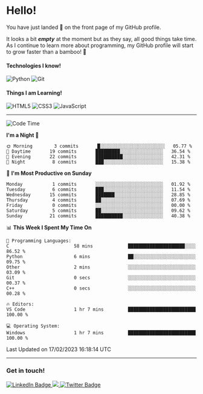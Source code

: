 # Hello!

You have just landed 🛬 on the front page of my GitHub profile.

It looks a bit ***empty*** at the moment but as they say, all good things take time. As I continue to learn more about programming, my GitHub profile will start to grow faster than a bamboo! 🎍 

#### Technologies I know!

![Python](https://img.shields.io/badge/python-3670A0?style=for-the-badge&logo=python&logoColor=ffdd54)
![Git](https://img.shields.io/badge/git-%23F05033.svg?style=for-the-badge&logo=git&logoColor=white)

#### Things I am Learning!

![HTML5](https://img.shields.io/badge/html5-%23E34F26.svg?style=for-the-badge&logo=html5&logoColor=white)
![CSS3](https://img.shields.io/badge/css3-%231572B6.svg?style=for-the-badge&logo=css3&logoColor=white)
![JavaScript](https://img.shields.io/badge/javascript-%23323330.svg?style=for-the-badge&logo=javascript&logoColor=%23F7DF1E)

<hr size="2" noshade="0">

<!--START_SECTION:waka-->
![Code Time](http://img.shields.io/badge/Code%20Time-16%20hrs%2025%20mins-blue)

**I'm a Night 🦉** 

```text
🌞 Morning        3 commits       █░░░░░░░░░░░░░░░░░░░░░░░░   05.77 % 
🌆 Daytime       19 commits       █████████░░░░░░░░░░░░░░░░   36.54 % 
🌃 Evening       22 commits       ██████████░░░░░░░░░░░░░░░   42.31 % 
🌙 Night          8 commits       ███░░░░░░░░░░░░░░░░░░░░░░   15.38 % 

```
📅 **I'm Most Productive on Sunday** 

```text
Monday           1 commits       ░░░░░░░░░░░░░░░░░░░░░░░░░   01.92 % 
Tuesday          6 commits       ███░░░░░░░░░░░░░░░░░░░░░░   11.54 % 
Wednesday       15 commits       ███████░░░░░░░░░░░░░░░░░░   28.85 % 
Thursday         4 commits       ██░░░░░░░░░░░░░░░░░░░░░░░   07.69 % 
Friday           0 commits       ░░░░░░░░░░░░░░░░░░░░░░░░░   00.00 % 
Saturday         5 commits       ██░░░░░░░░░░░░░░░░░░░░░░░   09.62 % 
Sunday          21 commits       ██████████░░░░░░░░░░░░░░░   40.38 % 

```


📊 **This Week I Spent My Time On** 

```text
💬 Programming Languages: 
C                        58 mins             █████████████████████░░░░   86.52 % 
Python                   6 mins              ██░░░░░░░░░░░░░░░░░░░░░░░   09.75 % 
Other                    2 mins              ░░░░░░░░░░░░░░░░░░░░░░░░░   03.09 % 
Git                      0 secs              ░░░░░░░░░░░░░░░░░░░░░░░░░   00.37 % 
C++                      0 secs              ░░░░░░░░░░░░░░░░░░░░░░░░░   00.28 % 

🔥 Editors: 
VS Code                  1 hr 7 mins         █████████████████████████   100.00 % 

💻 Operating System: 
Windows                  1 hr 7 mins         █████████████████████████   100.00 % 

```


 Last Updated on 17/02/2023 16:18:14 UTC
<!--END_SECTION:waka-->

<hr size="2" noshade="0">

### Get in touch!

<div id="badges">
  <a href="https://www.linkedin.com/in/amritansh-sharma-7a4251245/">
    <img src="https://img.shields.io/badge/LinkedIn-blue?style=for-the-badge&logo=linkedin&logoColor=white" alt="LinkedIn Badge"/>
  </a>
  <a href="https://www.instagram.com/drowsycoder/">
    <img src="https://img.shields.io/badge/Instagram-%23E4405F.svg?style=for-the-badge&logo=Instagram&logoColor=white"/>
  </a>
  <a href="https://twitter.com/DrowsyCoder">
    <img src="https://img.shields.io/badge/Twitter-blue?style=for-the-badge&logo=twitter&logoColor=white" alt="Twitter Badge"/>
  </a>
</div>
